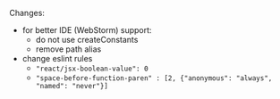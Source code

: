 Changes:
- for better IDE (WebStorm) support:
    * do not use createConstants
    * remove path alias
- change eslint rules
    * `"react/jsx-boolean-value": 0`
    * `"space-before-function-paren" : [2, {"anonymous": "always", "named": "never"}]`



